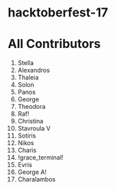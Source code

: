 # hacktoberfest-17

# All Contributors

1. Stella
2. Alexandros
3. Thaleia
4. Solon
5. Panos
6. George
7. Theodora
8. Raf!
9. Christina
10. Stavroula V
11. Sotiris
12. Nikos
13. Charis 
14. !grace_terminal!
15. Evris
16. George A!
17. Charalambos
